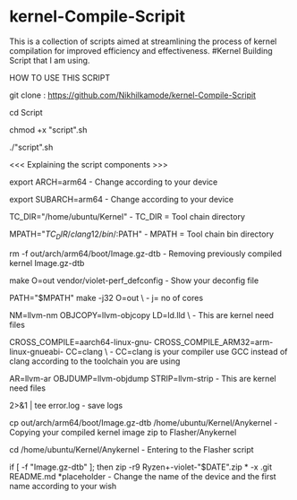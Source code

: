 # kernel-Compile-Scripit
This is a collection of scripts aimed at streamlining the process of kernel compilation for improved efficiency and effectiveness.
#Kernel Building Script that I am using.

HOW TO USE THIS SCRIPT

git clone : https://github.com/Nikhilkamode/kernel-Compile-Scripit

cd Script

chmod +x "script".sh

./"script".sh

<<< Explaining the script components >>>

export ARCH=arm64 - Change according to your device

export SUBARCH=arm64 - Change according to your device

TC_DIR="/home/ubuntu/Kernel" - TC_DIR = Tool chain directory

MPATH="$TC_DIR/clang12/bin/:$PATH" - MPATH = Tool chain bin directory

rm -f out/arch/arm64/boot/Image.gz-dtb - Removing previously compiled kernel Image.gz-dtb

make O=out vendor/violet-perf_defconfig - Show your deconfig file

PATH="$MPATH" make -j32 O=out \ - j= no of cores

NM=llvm-nm
OBJCOPY=llvm-objcopy
LD=ld.lld \ - This are kernel need files

CROSS_COMPILE=aarch64-linux-gnu-
CROSS_COMPILE_ARM32=arm-linux-gnueabi-
CC=clang \ - CC=clang is your compiler use GCC instead of clang according to the toolchain you are using

AR=llvm-ar
OBJDUMP=llvm-objdump
STRIP=llvm-strip - This are kernel need files

2>&1 | tee error.log - save logs

cp out/arch/arm64/boot/Image.gz-dtb /home/ubuntu/Kernel/Anykernel - Copying your compiled kernel image zip to Flasher/Anykernel

cd /home/ubuntu/Kernel/Anykernel - Entering to the Flasher script

if [ -f "Image.gz-dtb" ]; then zip -r9 Ryzen+-violet-"$DATE".zip * -x .git README.md *placeholder - Change the name of the device and the first name according to your wish
